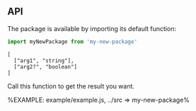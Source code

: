 
## API

The package is available by importing its default function:

```js
import myNewPackage from 'my-new-package'
```

```### myNewPackage
[
  ["arg1", "string"],
  ["arg2?", "boolean"]
]
```

Call this function to get the result you want.

%EXAMPLE: example/example.js, ../src => my-new-package%
